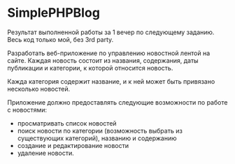 # SimplePHPBlog
Результат выполненной работы за 1 вечер по следующему заданию. Весь код только мой, без 3rd party.

Разработать веб-приложение по управлению новостной лентой на сайте. 
Каждая новость состоит из названия, содержания, даты публикации и категории, к которой относится новость.

Кажда категория содержит название, и к ней может быть привязано несколько новостей.

Приложение должно предоставлять следующие возможности по работе с новостями: 
- просматривать список новостей
- поиск новости по категории (возможность выбрать из существующих категорий), названию и содержанию
- создание и редактирование новости
- удаление новости.
